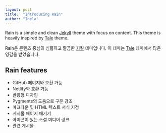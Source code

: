 ```yaml
---
layout: post
title:  "Introducing Rain"
author: "Inela"
---
```


Rain is a simple and clean [Jekyll](https://jekyllrb.com/) theme with focus on content. This theme is heavily inspired by [Tale](https://github.com/chesterhow/tale) theme.

Rain은 콘텐츠 중심의 심플하고 깔끔한 [지킬](https://jekyllrb.com/) 테마입니다. 이 테마는 [Tale](https://github.com/chesterhow/tale) 테마에서 많은 영감을 받았습니다.

## Rain features
- GitHub 페이지와 호환 가능
- Netlify와 호환 가능
- 반응형 디자인
- Pygments의 도움으로 구문 강조
- 마크다운 및 HTML 텍스트 서식 지정
- 게시물 페이지 매기기
- 아이콘이 있는 소셜 미디어 링크
- 관련 게시물


